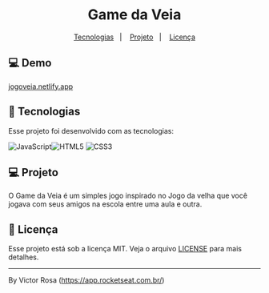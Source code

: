 <h1 align="center"> 
Game da Veia
</h1>

<p align="center">
  <a href="#-tecnologias">Tecnologias</a>&nbsp;&nbsp;&nbsp;|&nbsp;&nbsp;&nbsp;
  <a href="#-projeto">Projeto</a>&nbsp;&nbsp;&nbsp;|&nbsp;&nbsp;&nbsp;
  <a href="#memo-licença">Licença</a>
</p>


## 💻 Demo
[jogoveia.netlify.app](https://jogoveia.netlify.app/)

## 🚀 Tecnologias

Esse projeto foi desenvolvido com as tecnologias:

![JavaScript](https://img.shields.io/badge/-JavaScript-grey?style=flat-square&logo=javascript)![HTML5](https://img.shields.io/badge/-HTML5-E34F26?style=flat-square&logo=html5&logoColor=white)
![CSS3](https://img.shields.io/badge/-CSS3-1572B6?style=flat-square&logo=css3)

## 💻 Projeto

O Game da Veia é um simples jogo inspirado no Jogo da velha que você jogava com seus amigos na escola entre uma aula e outra.

## :memo: Licença

Esse projeto está sob a licença MIT. Veja o arquivo [LICENSE](LICENSE.md) para mais detalhes.

---

By Victor Rosa (https://app.rocketseat.com.br/)